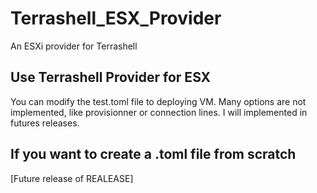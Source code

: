 # Terrashell_ESX_Provider
An ESXi provider for Terrashell


## Use Terrashell Provider for ESX 

You can modify the test.toml file to deploying VM.
Many options are not implemented, like provisionner or connection lines. I will implemented in futures releases.

## If you want to create a .toml file from scratch

[Future release of REALEASE]
